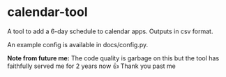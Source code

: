 # calendar-tool
A tool to add a 6-day schedule to calendar apps.
Outputs in csv format.

An example config is available in docs/config.py.

**Note from future me:**
The code quality is garbage on this but the tool has faithfully served me for 2 years now 👍
Thank you past me
